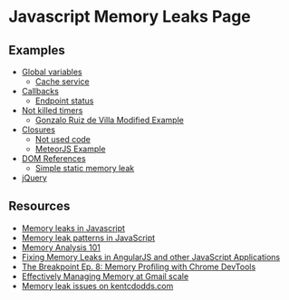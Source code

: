 Javascript Memory Leaks Page
============================

## Examples 

* [Global variables](./docs/GlobalVariables/README.md)
  * [Cache service](./docs/GlobalVariables/CacheService.md)
* [Callbacks](./docs/Callbacks/README.md)
  * [Endpoint status](./docs/Callbacks/EndpointStatus.md)
* [Not killed timers](./docs/NotKilledTimers/README.md)
  * [Gonzalo Ruiz de Villa Modified Example](./docs/NotKilledTimers/GonzaloRuizDeVillaModifiedExample.md)
* [Closures](./docs/Closures/README.md)
  * [Not used code](./docs/Closures/NotUsedCode.md)
  * [MeteorJS Example](./docs/Closures/MeteorJSExample.md)
* [DOM References](./docs/DOMReferences/README.md)
  * [Simple static memory leak](./docs/DOMReferences/SimpleStaticMemoryLeak.md)
* [jQuery](./docs/JQuery/README.md)

## Resources

* [Memory leaks in Javascript](https://slides.com/xufocoder/memory-leaks-in-the-javascript-4)
* [Memory leak patterns in JavaScript](https://www.ibm.com/developerworks/web/library/wa-memleak/wa-memleak-pdf.pdf)
* [Memory Analysis 101](https://developer.chrome.com/devtools/docs/memory-analysis-101)
* [Fixing Memory Leaks in AngularJS and other JavaScript Applications](https://www.codeproject.com/Articles/882966/Fixing-Memory-Leaks-in-AngularJS-and-other-JavaScr)
* [The Breakpoint Ep. 8: Memory Profiling with Chrome DevTools](https://www.youtube.com/watch?v=L3ugr9BJqIs)
* [Effectively Managing Memory at Gmail scale](https://www.html5rocks.com/en/tutorials/memory/effectivemanagement/)
* [Memory leak issues on kentcdodds.com](https://www.youtube.com/watch?v=I940kjuhaJI)

